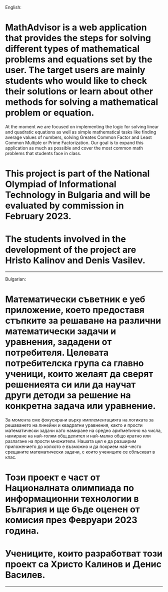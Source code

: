 English:
# MathAdvisor is a web application that provides the steps for solving different types of mathematical problems and equations set by the user. The target users are mainly students who would like to check their solutions or learn about other methods for solving a mathematical problem or equation. 
At the moment we are focused on implementing the logic for solving linear and quadratic equations as well as simple mathematical tasks like finding average values of numbers, solving Greates Common Factor and Least Common Multiple or Prime Factorization. 
Our goal is to expand this application as much as possible and cover the most common math problems that students face in class. 
# This project is part of the National Olympiad of Informational Technology in Bulgaria and will be evaluated by commission in February 2023.
# The students involved in the development of the project are Hristo Kalinov and Denis Vasilev.
-----------------------

Bulgarian:
# Математически съветник е уеб приложение, което предоставя стъпките за решаване на различни математически задачи и уравнения, зададени от потребителя. Целевата потребителска група са главно ученици, които желаят да сверят решениеята си или да научат други детоди за решение на конкретна задача или уравнение.

За момента сме фокусирани върху имплементацията на логиката за решаването на линейни и квадратни уравнения, както и прости математически задачи като намиране на средно аритметично на числа, намиране на най-голям общ делител и най-малко общо кратно или разлагане на прости множители. 
Нашата цел е да разширим приложението до колкото е възможно и да покрием най-често срещаните математически задачи, с които учениците се сблъскват в клас.
# Този проект е част от Националната олимпиада по информационни технологии в България и ще бъде оценен от комисия през Февруари 2023 година.
# Учениците, които разработват този проект са Христо Калинов и Денис Василев.
-----------------------
